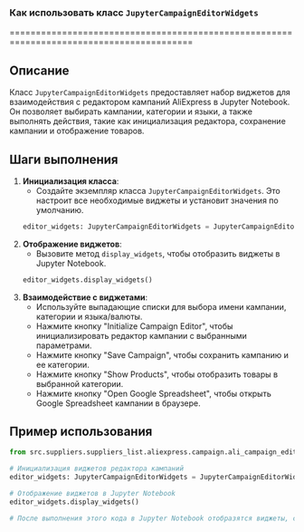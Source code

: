 ### Как использовать класс `JupyterCampaignEditorWidgets`
=========================================================================================

Описание
-------------------------
Класс `JupyterCampaignEditorWidgets` предоставляет набор виджетов для взаимодействия с редактором кампаний AliExpress в Jupyter Notebook. Он позволяет выбирать кампании, категории и языки, а также выполнять действия, такие как инициализация редактора, сохранение кампании и отображение товаров.

Шаги выполнения
-------------------------
1. **Инициализация класса**:
   - Создайте экземпляр класса `JupyterCampaignEditorWidgets`. Это настроит все необходимые виджеты и установит значения по умолчанию.
   ```python
   editor_widgets: JupyterCampaignEditorWidgets = JupyterCampaignEditorWidgets()
   ```
2. **Отображение виджетов**:
   - Вызовите метод `display_widgets`, чтобы отобразить виджеты в Jupyter Notebook.
   ```python
   editor_widgets.display_widgets()
   ```
3. **Взаимодействие с виджетами**:
   - Используйте выпадающие списки для выбора имени кампании, категории и языка/валюты.
   - Нажмите кнопку "Initialize Campaign Editor", чтобы инициализировать редактор кампании с выбранными параметрами.
   - Нажмите кнопку "Save Campaign", чтобы сохранить кампанию и ее категории.
   - Нажмите кнопку "Show Products", чтобы отобразить товары в выбранной категории.
   - Нажмите кнопку "Open Google Spreadsheet", чтобы открыть Google Spreadsheet кампании в браузере.

Пример использования
-------------------------

```python
from src.suppliers.suppliers_list.aliexpress.campaign.ali_campaign_editor_jupyter_widgets import JupyterCampaignEditorWidgets

# Инициализация виджетов редактора кампаний
editor_widgets: JupyterCampaignEditorWidgets = JupyterCampaignEditorWidgets()

# Отображение виджетов в Jupyter Notebook
editor_widgets.display_widgets()

# После выполнения этого кода в Jupyter Notebook отобразятся виджеты, с которыми можно взаимодействовать для управления кампаниями AliExpress.